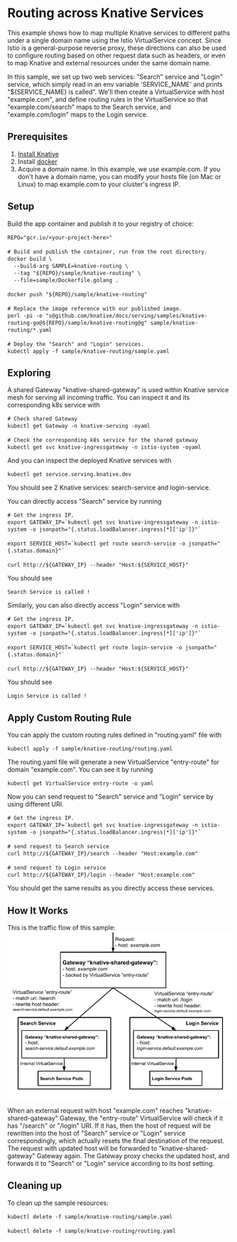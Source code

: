# Routing across Knative Services

This example shows how to map multiple Knative services to different paths 
under a single domain name using the Istio VirtualService concept. 
Since Istio is a general-purpose reverse proxy, these directions can also be 
used to configure routing based on other request data such as headers, or even 
to map Knative and external resources under the same domain name.

In this sample, we set up two web services: "Search" service and "Login" 
service, which simply read in an env variable 'SERVICE_NAME' and prints 
"${SERVICE_NAME} is called". We'll then create a VirtualService with host 
"example.com", and define routing rules in the VirtualService so that 
"example.com/search" maps to the Search service, and "example.com/login" maps 
to the Login service.

## Prerequisites

1. [Install Knative](https://github.com/knative/docs/blob/master/install/README.md)
1. Install [docker](https://www.docker.com/)
1. Acquire a domain name. In this example, we use example.com. If you don't 
have a domain name, you can modify your hosts file (on Mac or Linux) to map 
example.com to your cluster's ingress IP.

## Setup

Build the app container and publish it to your registry of choice:

```shell
REPO="gcr.io/<your-project-here>"

# Build and publish the container, run from the root directory.
docker build \
  --build-arg SAMPLE=knative-routing \
  --tag "${REPO}/sample/knative-routing" \
  --file=sample/Dockerfile.golang .

docker push "${REPO}/sample/knative-routing"

# Replace the image reference with our published image.
perl -pi -e "s@github.com/knative/docs/serving/samples/knative-routing-go@${REPO}/sample/knative-routing@g" sample/knative-routing/*.yaml

# Deploy the "Search" and "Login" services.
kubectl apply -f sample/knative-routing/sample.yaml
```

## Exploring

A shared Gateway "knative-shared-gateway" is used within Knative service mesh 
for serving all incoming traffic. You can inspect it and its corresponding k8s 
service with
```shell
# Check shared Gateway
kubectl get Gateway -n knative-serving -oyaml

# Check the corresponding k8s service for the shared gateway
kubectl get svc knative-ingressgateway -n istio-system -oyaml
```

And you can inspect the deployed Knative services with
```shell
kubectl get service.serving.knative.dev
```
You should see 2 Knative services: search-service and login-service.

You can directly access "Search" service by running
```shell
# Get the ingress IP.
export GATEWAY_IP=`kubectl get svc knative-ingressgateway -n istio-system -o jsonpath="{.status.loadBalancer.ingress[*]['ip']}"`

export SERVICE_HOST=`kubectl get route search-service -o jsonpath="{.status.domain}"`

curl http://${GATEWAY_IP} --header "Host:${SERVICE_HOST}"
```
You should see
```
Search Service is called !
```
Similarly, you can also directly access "Login" service with
```shell
# Get the ingress IP.
export GATEWAY_IP=`kubectl get svc knative-ingressgateway -n istio-system -o jsonpath="{.status.loadBalancer.ingress[*]['ip']}"`

export SERVICE_HOST=`kubectl get route login-service -o jsonpath="{.status.domain}"`

curl http://${GATEWAY_IP} --header "Host:${SERVICE_HOST}"
```
You should see
```
Login Service is called !
```

## Apply Custom Routing Rule

You can apply the custom routing rules defined in "routing.yaml" file with
```shell
kubectl apply -f sample/knative-routing/routing.yaml
```
The routing.yaml file will generate a new VirtualService "entry-route" for 
domain "example.com". You can see it by running
```shell
kubectl get VirtualService entry-route -o yaml
```

Now you can send request to "Search" service and "Login" service by using 
different URI.

```shell
# Get the ingress IP.
export GATEWAY_IP=`kubectl get svc knative-ingressgateway -n istio-system -o jsonpath="{.status.loadBalancer.ingress[*]['ip']}"`

# send request to Search service
curl http://${GATEWAY_IP}/search --header "Host:example.com"

# send request to Login service
curl http://${GATEWAY_IP}/login --header "Host:example.com"
```
You should get the same results as you directly access these services.


## How It Works

This is the traffic flow of this sample:
![Object model](images/knative-routing-sample-flow.png)


When an external request with host "example.com" reaches 
"knative-shared-gateway" Gateway, the "entry-route" VirtualService will check 
if it has "/search" or "/login" URI. If it has, then the host of 
request will be rewritten into the host of "Search" service or "Login" service 
correspondingly, which actually resets the final destination of the request. 
The request with updated host will be forwarded to "knative-shared-gateway" 
Gateway again. The Gateway proxy checks the updated host, and forwards it to 
"Search" or "Login" service according to its host setting.

## Cleaning up

To clean up the sample resources:

```shell
kubectl delete -f sample/knative-routing/sample.yaml

kubectl delete -f sample/knative-routing/routing.yaml
```
